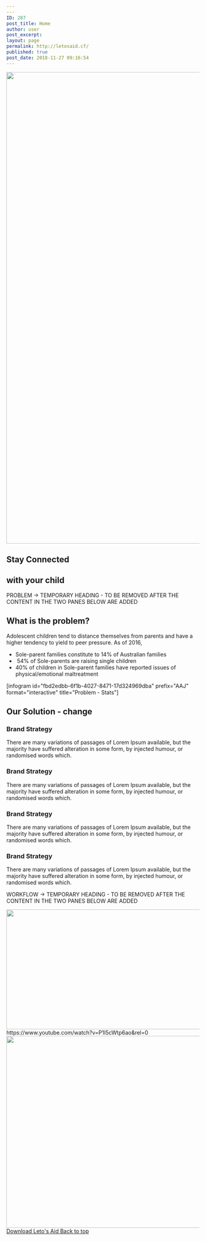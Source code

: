 ```yaml
---
---
ID: 287
post_title: Home
author: user
post_excerpt:
layout: page
permalink: http://letosaid.cf/
published: true
post_date: 2018-11-27 09:16:54
---
```

<img width="1529" height="1228" src="http://letosaid.cf/wp-content/uploads/2019/09/web-no-back.png" alt="" srcset="https://letosaid.cf/wp-content/uploads/2019/09/web-no-back.png 1529w, https://letosaid.cf/wp-content/uploads/2019/09/web-no-back-300x241.png 300w, https://letosaid.cf/wp-content/uploads/2019/09/web-no-back-768x617.png 768w, https://letosaid.cf/wp-content/uploads/2019/09/web-no-back-1024x822.png 1024w" sizes="(max-width: 1529px) 100vw, 1529px" />											
			<h2>Stay Connected</h2>		
			<h2>with your child </h2>		
		<p>PROBLEM -&gt; TEMPORARY HEADING - TO BE REMOVED AFTER THE CONTENT IN THE TWO PANES BELOW ARE ADDED</p>		
			<h2>What is the problem?</h2>		
		Adolescent children tend to distance themselves from parents and have a higher tendency to yield to peer pressure. As of 2016,<ul><li>Sole-parent families constitute to 14% of Australian families</li><li> 54% of Sole-parents are raising single children</li><li>40% of children in Sole-parent families have reported issues of physical/emotional maltreatment</li></ul>[infogram id="fbd2edbb-6f1b-4027-8471-17d324969dba" prefix="AAJ" format="interactive" title="Problem - Stats"]		
			<h2>Our Solution - change</h2>		
				<h3>
					Brand Strategy
				</h3>
								<p>There are many variations of passages of Lorem Ipsum available, but the majority have suffered alteration in some form, by injected humour, or randomised words which.</p>
				<h3>
					Brand Strategy
				</h3>
								<p>There are many variations of passages of Lorem Ipsum available, but the majority have suffered alteration in some form, by injected humour, or randomised words which.</p>
				<h3>
					Brand Strategy
				</h3>
								<p>There are many variations of passages of Lorem Ipsum available, but the majority have suffered alteration in some form, by injected humour, or randomised words which.</p>
				<h3>
					Brand Strategy
				</h3>
								<p>There are many variations of passages of Lorem Ipsum available, but the majority have suffered alteration in some form, by injected humour, or randomised words which.</p>
		<p>WORKFLOW -&gt; TEMPORARY HEADING - TO BE REMOVED AFTER THE CONTENT IN THE TWO PANES BELOW ARE ADDED</p>		
										<img width="820" height="312" src="http://letosaid.cf/wp-content/uploads/2019/09/Untitled-design.png" alt="" srcset="https://letosaid.cf/wp-content/uploads/2019/09/Untitled-design.png 820w, https://letosaid.cf/wp-content/uploads/2019/09/Untitled-design-300x114.png 300w, https://letosaid.cf/wp-content/uploads/2019/09/Untitled-design-768x292.png 768w" sizes="(max-width: 820px) 100vw, 820px" />											
		https://www.youtube.com/watch?v=P1I5cWtp6ao&#038;rel=0		
										<img width="820" height="500" src="http://letosaid.cf/wp-content/uploads/2019/09/Untitled-design-3.png" alt="" srcset="https://letosaid.cf/wp-content/uploads/2019/09/Untitled-design-3.png 820w, https://letosaid.cf/wp-content/uploads/2019/09/Untitled-design-3-300x183.png 300w, https://letosaid.cf/wp-content/uploads/2019/09/Untitled-design-3-768x468.png 768w" sizes="(max-width: 820px) 100vw, 820px" />											
			<a href="#" role="button">
						Download Leto's Aid 
					</a>
			<a href="#top" role="button">
						Back to top
					</a>